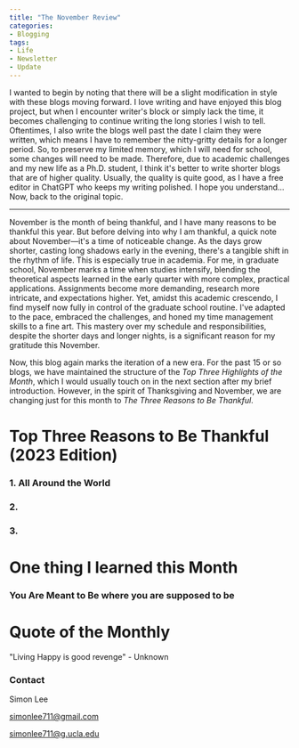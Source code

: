 ```yaml
---
title: "The November Review"
categories:
- Blogging
tags:
- Life
- Newsletter
- Update
---
```


I wanted to begin by noting that there will be a slight modification in style with these blogs moving forward. I love writing and have enjoyed this blog project, but when I encounter writer's block or simply lack the time, it becomes challenging to continue writing the long stories I wish to tell. Oftentimes, I also write the blogs well past the date I claim they were written, which means I have to remember the nitty-gritty details for a longer period. So, to preserve my limited memory, which I will need for school, some changes will need to be made. Therefore, due to academic challenges and my new life as a Ph.D. student, I think it's better to write shorter blogs that are of higher quality. Usually, the quality is quite good, as I have a free editor in ChatGPT who keeps my writing polished. I hope you understand... Now, back to the original topic.

---

November is the month of being thankful, and I have many reasons to be thankful this year. But before delving into why I am thankful, a quick note about November—it's a time of noticeable change. As the days grow shorter, casting long shadows early in the evening, there's a tangible shift in the rhythm of life. This is especially true in academia. For me, in graduate school, November marks a time when studies intensify, blending the theoretical aspects learned in the early quarter with more complex, practical applications. Assignments become more demanding, research more intricate, and expectations higher. Yet, amidst this academic crescendo, I find myself now fully in control of the graduate school routine. I've adapted to the pace, embraced the challenges, and honed my time management skills to a fine art. This mastery over my schedule and responsibilities, despite the shorter days and longer nights, is a significant reason for my gratitude this November.

Now, this blog again marks the iteration of a new era. For the past 15 or so blogs, we have maintained the structure of the *Top Three Highlights of the Month*, which I would usually touch on in the next section after my brief introduction. However, in the spirit of Thanksgiving and November, we are changing just for this month to *The Three Reasons to Be Thankful*.

# Top Three Reasons to Be Thankful (2023 Edition)

### 1. All Around the World

### 2. 

### 3. 

# One thing I learned this Month

### You Are Meant to Be where you are supposed to be

# Quote of the Monthly 

"Living Happy is good revenge" - Unknown

### Contact

Simon Lee

simonlee711@gmail.com

simonlee711@g.ucla.edu